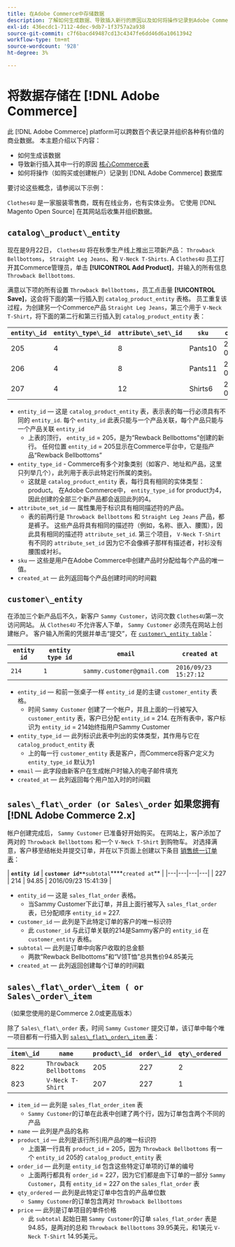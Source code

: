```yaml
---
title: 在Adobe Commerce中存储数据
description: 了解如何生成数据、导致插入新行的原因以及如何将操作记录到Adobe Commerce数据库中。
exl-id: 436ecdc1-7112-4dec-9db7-1f3757a2a938
source-git-commit: c7f6bacd49487cd13c4347fe6dd46d6a10613942
workflow-type: tm+mt
source-wordcount: '928'
ht-degree: 3%

---
```


# 将数据存储在 [!DNL Adobe Commerce]

此 [!DNL Adobe Commerce] platform可以跨数百个表记录并组织各种有价值的商业数据。 本主题介绍以下内容：

* 如何生成该数据
* 导致新行插入其中一行的原因 [核心Commerce表](../data-warehouse-mgr/common-mage-tables.md)
* 如何将操作（如购买或创建帐户）记录到 [!DNL Adobe Commerce] 数据库

要讨论这些概念，请参阅以下示例：

`Clothes4U` 是一家服装零售商，既有在线业务，也有实体业务。 它使用 [!DNL Magento Open Source] 在其网站后收集并组织数据。

## `catalog\_product\_entity`

现在是9月22日， `Clothes4U` 将在秋季生产线上推出三项新产品： `Throwback Bellbottoms`， `Straight Leg Jeans`、和 `V-Neck T-Shirts`. A `Clothes4U` 员工打开其Commerce管理员，单击 **[!UICONTROL Add Product]**，并输入的所有信息 `Throwback Bellbottoms`.

满意以下项的所有设置 `Throwback Bellbottoms`，员工点击量 **[!UICONTROL Save]**，这会将下面的第一行插入到 `catalog_product_entity` 表格。 员工重复该过程，为创建另一个Commerce产品 `Straight Leg Jeans`，第三个用于 `V-Neck T-Shirt`，将下面的第二行和第三行插入到 `catalog_product_entity` 表：

| **`entity\_id`** | **`entity\_type\_id`** | **`attribute\_set\_id`** | **`sku`** | **`created\_at`** |
|---|---|---|---|---|
| 205 | 4 | 8 | Pants10 | 2016/09/22 09:15:43 |
| 206 | 4 | 8 | Pants11 | 2016/09/22 09:18:17 |
| 207 | 4 | 12 | Shirts6 | 2016/09/22 09:24:02 |

* `entity_id`  — 这是 `catalog_product_entity` 表，表示表的每一行必须具有不同的 `entity_id`. 每个 `entity_id` 此表只能与一个产品关联，每个产品只能与一个产品关联 `entity_id`
   * 上表的顶行， `entity_id` = 205，是为“Rewback Bellbottoms”创建的新行。 任何位置 `entity_id` = 205显示在Commerce平台中，它是指产品“Rewback Bellbottoms”
* `entity_type_id` - Commerce有多个对象类别（如客户、地址和产品，这里只列举几个），此列用于表示此特定行所属的类别。
   * 这就是 `catalog_product_entity` 表，每行具有相同的实体类型：product。 在Adobe Commerce中， `entity_type_id` for product为4，因此创建的全部三个新产品都会返回此列的4。
* `attribute_set_id`  — 属性集用于标识具有相同描述符的产品。
   * 表的前两行是 `Throwback Bellbottoms` 和 `Straight Leg Jeans` 产品，都是裤子。 这些产品将具有相同的描述符（例如，名称、嵌入、腰围），因此具有相同的描述符 `attribute_set_id`. 第三个项目， `V-Neck T-Shirt` 有不同的 `attribute_set_id` 因为它不会像裤子那样有描述者，衬衫没有腰围或衬衫。
* `sku`  — 这些是用户在Adobe Commerce中创建产品时分配给每个产品的唯一值。
* `created_at`  — 此列返回每个产品创建时间的时间戳

## `customer\_entity`

在添加三个新产品后不久，新客户 `Sammy Customer`，访问次数 `Clothes4U`第一次访问网站。 从 `Clothes4U` 不允许客人下单， `Sammy Customer` 必须先在网站上创建帐户。 客户输入所需的凭据并单击“提交”，在 [`customer\_entity table`](../data-warehouse-mgr/cust-ent-table.md)：

| **`entity id`** | **`entity type id`** | **`email`** | **`created at`** |
|---|---|---|---|
| `214` | `1` | `sammy.customer@gmail.com` | `2016/09/23 15:27:12` |

* `entity_id`  — 和前一张桌子一样 `entity_id` 是的主键 `customer_entity` 表格。
   * 时间 `Sammy Customer` 创建了一个帐户，并且上面的一行被写入 `customer_entity` 表，客户已分配 `entity_id` = 214. 在所有表中，客户标识为 `entity_id` = 214始终指用户Sammy Customer
* `entity_type_id`  — 此列标识此表中列出的实体类型，其作用与它在 `catalog_product_entity` 表
   * 上的每一行 `customer_entity` 表是客户，而Commerce将客户定义为 `entity_type_id` 默认为1
* `email`  — 此字段由新客户在生成帐户时输入的电子邮件填充
* `created_at`  — 此列返回每个用户加入时的时间戳

## `sales\_flat\_order (or Sales\_order` 如果您拥有 [!DNL Adobe Commerce 2.x]

帐户创建完成后， `Sammy Customer` 已准备好开始购买。 在网站上，客户添加了两对的 `Throwback Bellbottoms` 和一个 `V-Neck T-Shirt` 到购物车。 对选择满意，客户移至结帐处并提交订单，并在以下页面上创建以下条目 [销售统一订单表](../data-warehouse-mgr/sales-flat-order-table.md)：

| **`entity id`** | **`customer id**`**`subtotal`****`created at`** |
|---|---|---|---|
| 227 | 214 | 94.85 | 2016/09/23 15:41:39 |

* `entity_id`  — 这是 `sales_flat_order` 表格。
   * 当Sammy Customer下此订单，并且上面行被写入 `sales_flat_order` 表，已分配顺序 `entity_id` = 227.
* `customer_id`  — 此列是下此特定订单的客户的唯一标识符
   * 此 `customer_id` 与此订单关联的214是Sammy客户的 `entity_id` 在 `customer_entity` 表格。
* `subtotal`  — 此列是订单中向客户收取的总金额
   * 两款“Rewback Bellbottoms”和“V领T恤”总共售价94.85美元
* `created_at`  — 此列返回创建每个订单的时间戳

## `sales\_flat\_order\_item ( or Sales\_order\_item`

（如果您使用的是Commerce 2.0或更高版本）

除了 `Sales\_flat\_order` 表，时间 `Sammy Customer` 提交订单，该订单中每个唯一项目都有一行插入到 [`sales\_flat\_order\_item` 表](../data-warehouse-mgr/sales-flat-order-item-table.md)：

| **`item\_id`** | **`name`** | **`product\_id`** | **`order\_id`** | **`qty\_ordered`** | **`price`** |
|---|---|---|---|---|---|
| 822 | `Throwback Bellbottoms` | 205 | 227 | 2 | 39.95 |
| 823 | `V-Neck T-Shirt` | 207 | 227 | 1 | 14.95 |

* `item_id`  — 此列是 `sales_flat_order_item` 表
   * `Sammy Customer`的订单在此表中创建了两个行，因为订单包含两个不同的产品
* `name`  — 此列是产品的名称
* `product_id`  — 此列是该行所引用产品的唯一标识符
   * 上面第一行具有 `product_id` = 205，因为 `Throwback Bellbottoms` 有一个 `entity_id` 205的 `catalog_product_entity` 表
* `order_id`  — 此列是 `entity_id` 包含这些特定订单项的订单的编号
   * 上面两行都具有 `order_id` = 227，因为它们都是由下订单的一部分 `Sammy Customer`，具有 `entity_id` = 227 on the `sales_flat_order` 表
* `qty_ordered`  — 此列是此特定订单中包含的产品单位数
   * `Sammy Customer`的订单包含两对 `Throwback Bellbottoms`
* `price`  — 此列是订单项目的单件价格
   * 此 `subtotal` 起始日期 `Sammy Customer`的订单 `sales_flat_order` 表是94.85，是两对的总和 `Throwback Bellbottoms` 39.95美元，和1美元 `V-Neck T-Shirt` 14.95美元。
